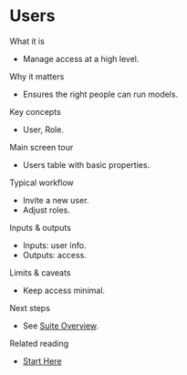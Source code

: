 # Users

What it is
- Manage access at a high level.

Why it matters
- Ensures the right people can run models.

Key concepts
- User, Role.

Main screen tour
- Users table with basic properties.

Typical workflow
- Invite a new user.
- Adjust roles.

Inputs & outputs
- Inputs: user info.
- Outputs: access.

Limits & caveats
- Keep access minimal.

Next steps
- See [Suite Overview](../suite/overview.md).

Related reading
- [Start Here](../START_HERE.md)
